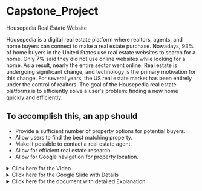 # Capstone_Project
Housepedia Real Estate Website

Housepedia is a digital real estate platform where realtors, agents, and home buyers can
connect to make a real estate purchase. Nowadays, 93% of home buyers in the United States use real estate websites to search for a home. 
Only 7% said they did not use online websites while looking for a home. As a result, nearly the entire sector went online. 
Real estate is undergoing significant change, and technology is the primary motivation for this change. 
For several years, the US real estate market has been entirely under the control of realtors. 
The goal of the Housepedia real estate platforms is to efficiently solve a user's problem: finding a new home quickly and efficiently. 

## To accomplish this, an app should
- Provide a sufficient number of property options for potential buyers.
- Allow users to find the best matching property.
- Make it possible to contact a real estate agent.
- Allow for efficient real estate research.
- Allow for Google navigation for property location.

<details>
<summary>Click here for the Video </summary>
<a href="https://drive.google.com/file/d/1clqYR92IACKHI3-CByI734HrLA1-E_hO/view?usp=sharing"> Video Link </a>
</details>

<details>
<summary>Click here for the Google Slide with Details</summary>
<a href="https://github.com/shoumyasingh/capstone_project/blob/9110d1f4c78a47f394e7cd6b48c0d3714ab2f606/Final%20Capstone%20PPT_Shoumya_Gayatri.pdf"> Google Slide</a>
</details>

<details>
<summary>Click here for the document with detailed Explanation</summary>
<a href="https://github.com/shoumyasingh/capstone_project/blob/9110d1f4c78a47f394e7cd6b48c0d3714ab2f606/Capstone_Final_Report_SFBU_shoumya_gayatri%20.pdf"> Document</a>
</details>

